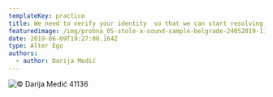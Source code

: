 ```yaml
---
templateKey: practice
title: We need to verify your identity  so that we can start resolving your issue
featuredimage: /img/probna_05-stole-a-sound-sample-belgrade-24052019-1137.jpg
date: 2019-06-09T19:27:00.164Z
type: Alter Ego​
authors:
  - author: Darija Medić
---
```

![© Darija Medić 41136](/img/img_20190516_191106.jpg "© Darija Medić 41136")
